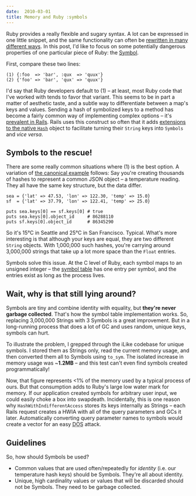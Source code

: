 ```yaml
---
date:  2010-03-01
title: Memory and Ruby :symbols
---
```

Ruby provides a really flexible and sugary syntax. A lot can be expressed in one little snippet, and the same functionality can often be <a href='http://refactormycode.com/codes/2-ruby-simple-loop' rel='nofollow external'>rewritten in many different ways</a>. In this post, I'd like to focus on some potentially dangerous properties of one particular piece of Ruby: the <a href='http://ruby-doc.org/core/classes/Symbol.html' rel='nofollow external'>Symbol</a>.

First, compare these two lines:

    (1) {:foo  => 'bar', :qux  => 'quux'}
    (2) {'foo' => 'bar', 'qux' => 'quux'}

I'd say that Ruby developers default to (1) &ndash; at least, most Ruby code that I've worked with tends to favor that variant. This seems to be in part a matter of aesthetic taste, and a subtle way to differentiate between a map's keys and values. Sending a hash of symbolized keys to a method has become a fairly common way of implementing complex options &ndash; it's <a href='http://api.rubyonrails.org/classes/ActiveRecord/Base.html#M002263' rel='nofollow external'>prevalent in Rails</a>. Rails uses this construct so often that it adds <a href='http://api.rubyonrails.org/classes/ActiveSupport/CoreExtensions/Hash/Keys.html#M001190' rel='nofollow external'>extensions to the native `Hash`</a> object to facilitate turning their `String` keys into `Symbols` and *vice versa*.

## Symbols to the rescue!

There are some really common situations where (1) is the best option. A variation of <a href='http://glu.ttono.us/articles/2005/08/19/understanding-ruby-symbols' rel='external'>the canonical example</a> follows: Say you're creating thousands of hashes to represent a common JSON object &ndash; a temperature reading. They all have the same key structure, but the data differ.

    sea = {'lat' => 47.53, 'lon' => 122.30, 'temp' => 15.0}
    sf  = {'lat' => 37.79, 'lon' => 122.41, 'temp' => 25.0}
    
    puts sea.keys[0] == sf.keys[0] # true
    puts sea.keys[0].object_id     # 86288110
    puts sf.keys[0].object_id      # 86345290

So it's 15&deg;C in Seattle and 25&deg;C in San Francisco. Typical. What's more interesting is that although your keys are equal, they are two different `String` objects. With 1,000,000 such hashes, you're carrying around 3,000,000 strings that take up a lot more space than the `Float` entries.

Symbols solve this issue. At the C level of Ruby, each symbol maps to an unsigned integer &ndash; the <a href='http://en.wikipedia.org/wiki/Symbol_table' rel='nofollow external'>symbol table</a> has one entry per symbol, and the entries exist as long as the process lives.

## Wait, why is that still lying around?

Symbols are tiny and combine identity with equality, but **they're never garbage collected**. That's how the symbol table implementation works. So, replacing 3,000,000 Strings with 3 Symbols is a great improvement. But in a long-running process that does a lot of GC and uses random, unique keys, symbols can hurt.

To illustrate the problem, I grepped through the iLike codebase for unique symbols. I stored them as Strings only, read the current memory usage, and then converted them all to Symbols using `to_sym`. The isolated increase in memory usage was ~**1.2MB** &ndash; and this test can't even find symbols created programmatically!

Now, that figure represents &lt;1% of the memory used by a typical process of ours. But that consumption adds to Ruby's large low water mark for memory. If our application created symbols for arbitrary user input, we could easily choke a box into swapdeath. Incidentally, this is one reason why `HashWithIndifferentAccess` stores its keys internally as Strings &ndash; each Rails request creates a HWIA with all of the query parameters and GCs it later. Automatically converting query parameter names to symbols would create a vector for an easy <acronym title='Denial of Service'>DOS</acronym> attack.

## Guidelines

So, how should Symbols be used?

 * Common values that are used often/repeatedly for *identity* (i.e. our temperature hash keys) should be Symbols. They're all about identity.
 * Unique, high cardinality values or values that will be discarded should not be Symbols. They need to be garbage collected.

